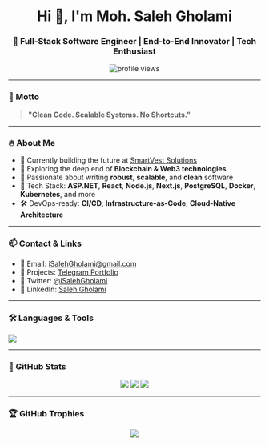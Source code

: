 <h1 align="center">Hi 👋, I'm Moh. Saleh Gholami</h1>
<h3 align="center">🚀 Full-Stack Software Engineer | End-to-End Innovator | Tech Enthusiast</h3>
<p align="center">
  <img src="https://komarev.com/ghpvc/?username=isalehgholami&label=Profile%20views&color=0e75b6&style=flat" alt="profile views" />
</p>

---

### 🧠 Motto
> **"Clean Code. Scalable Systems. No Shortcuts."**

---

### 🔥 About Me
- 🏢 Currently building the future at [SmartVest Solutions](https://smartvest.ir)  
- 🧱 Exploring the deep end of **Blockchain & Web3 technologies**  
- 🧠 Passionate about writing **robust**, **scalable**, and **clean** software  
- 🧰 Tech Stack: **ASP.NET**, **React**, **Node.js**, **Next.js**, **PostgreSQL**, **Docker**, **Kubernetes**, and more  
- 🛠️ DevOps-ready: **CI/CD**, **Infrastructure-as-Code**, **Cloud-Native Architecture**

---

### 📫 Contact & Links  
- 📧 Email: [iSalehGholami@gmail.com](mailto:iSalehGholami@gmail.com)  
- 💼 Projects: [Telegram Portfolio](https://t.me/sgsoft)  
- 🧵 Twitter: [@iSalehGholami](https://twitter.com/isalehgholami)  
- 💼 LinkedIn: [Saleh Gholami](https://linkedin.com/in/salehgholami)

---

### 🛠️ Languages & Tools
<p align="left">
  <img src="https://skillicons.dev/icons?i=cs,dotnet,react,nextjs,nodejs,ts,js,postgres,mongodb,redis,docker,kubernetes,flutter,figma,linux,tailwind" />
</p>

---

### 🧪 GitHub Stats
<p align="center">
  <img src="https://github-readme-stats.vercel.app/api?username=isalehgholami&show_icons=true&theme=radical&hide_border=true" />
  <img src="https://github-readme-stats.vercel.app/api/top-langs/?username=isalehgholami&layout=compact&theme=radical&hide_border=true" />
  <img src="https://github-readme-streak-stats.herokuapp.com/?user=isalehgholami&theme=radical&hide_border=true" />
</p>

---

### 🏆 GitHub Trophies
<p align="center">
  <img src="https://github-profile-trophy.vercel.app/?username=isalehgholami&theme=algolia&margin-w=15&no-frame=true" />
</p>
